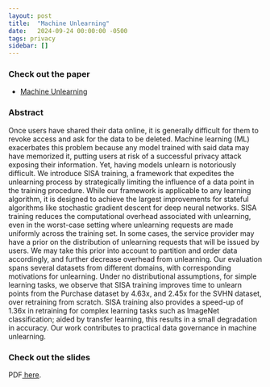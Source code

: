 ```yaml
---
layout: post
title:  "Machine Unlearning"
date:   2024-09-24 00:00:00 -0500
tags: privacy
sidebar: []
---
```

### Check out the paper
- [Machine Unlearning](https://arxiv.org/abs/1912.03817)

### Abstract
Once users have shared their data online, it is generally difficult for them to revoke access and ask for the data to be deleted. Machine learning (ML) exacerbates this problem because any model trained with said data may have memorized it, putting users at risk of a successful privacy attack exposing their information. Yet, having models unlearn is notoriously difficult. We introduce SISA training, a framework that expedites the unlearning process by strategically limiting the influence of a data point in the training procedure. While our framework is applicable to any learning algorithm, it is designed to achieve the largest improvements for stateful algorithms like stochastic gradient descent for deep neural networks. SISA training reduces the computational overhead associated with unlearning, even in the worst-case setting where unlearning requests are made uniformly across the training set. In some cases, the service provider may have a prior on the distribution of unlearning requests that will be issued by users. We may take this prior into account to partition and order data accordingly, and further decrease overhead from unlearning. Our evaluation spans several datasets from different domains, with corresponding motivations for unlearning. Under no distributional assumptions, for simple learning tasks, we observe that SISA training improves time to unlearn points from the Purchase dataset by 4.63x, and 2.45x for the SVHN dataset, over retraining from scratch. SISA training also provides a speed-up of 1.36x in retraining for complex learning tasks such as ImageNet classification; aided by transfer learning, this results in a small degradation in accuracy. Our work contributes to practical data governance in machine unlearning.

### Check out the slides
<!---->
<p>PDF<a href="/assets/slides/24Sep_MachineUnlearning.pdf"> here</a>.</p>
